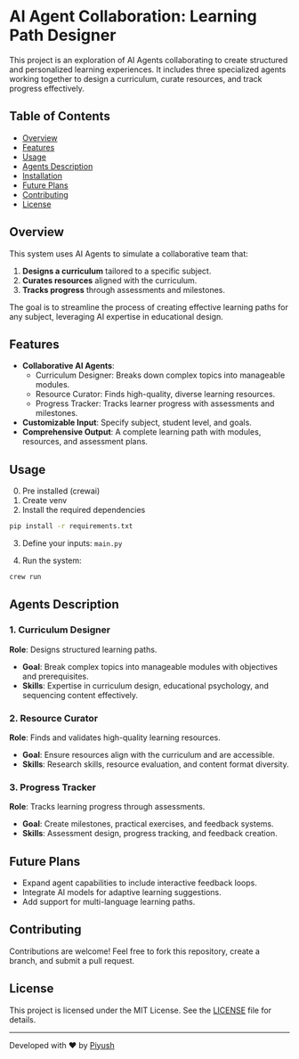 # AI Agent Collaboration: Learning Path Designer

This project is an exploration of AI Agents collaborating to create structured and personalized learning experiences. It includes three specialized agents working together to design a curriculum, curate resources, and track progress effectively.

## Table of Contents
- [Overview](#overview)
- [Features](#features)
- [Usage](#usage)
- [Agents Description](#agents-description)
- [Installation](#installation)
- [Future Plans](#future-plans)
- [Contributing](#contributing)
- [License](#license)

## Overview
This system uses AI Agents to simulate a collaborative team that:
1. **Designs a curriculum** tailored to a specific subject.
2. **Curates resources** aligned with the curriculum.
3. **Tracks progress** through assessments and milestones.

The goal is to streamline the process of creating effective learning paths for any subject, leveraging AI expertise in educational design.

## Features
- **Collaborative AI Agents**:
  - Curriculum Designer: Breaks down complex topics into manageable modules.
  - Resource Curator: Finds high-quality, diverse learning resources.
  - Progress Tracker: Tracks learner progress with assessments and milestones.
- **Customizable Input**: Specify subject, student level, and goals.
- **Comprehensive Output**: A complete learning path with modules, resources, and assessment plans.

## Usage
0. Pre installed (crewai)
1. Create venv
2. Install the required dependencies
```bash
pip install -r requirements.txt
```

3. Define your inputs: `main.py`

4. Run the system:
```bash
crew run
```

## Agents Description
### 1. Curriculum Designer
**Role**: Designs structured learning paths.
- **Goal**: Break complex topics into manageable modules with objectives and prerequisites.
- **Skills**: Expertise in curriculum design, educational psychology, and sequencing content effectively.

### 2. Resource Curator
**Role**: Finds and validates high-quality learning resources.
- **Goal**: Ensure resources align with the curriculum and are accessible.
- **Skills**: Research skills, resource evaluation, and content format diversity.

### 3. Progress Tracker
**Role**: Tracks learning progress through assessments.
- **Goal**: Create milestones, practical exercises, and feedback systems.
- **Skills**: Assessment design, progress tracking, and feedback creation.

## Future Plans
- Expand agent capabilities to include interactive feedback loops.
- Integrate AI models for adaptive learning suggestions.
- Add support for multi-language learning paths.

## Contributing
Contributions are welcome! Feel free to fork this repository, create a branch, and submit a pull request.

## License
This project is licensed under the MIT License. See the [LICENSE](LICENSE) file for details.

---

Developed with ❤️ by [Piyush](https://github.com/Piyuhs-linux)
